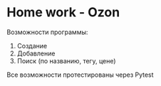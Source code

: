 # Home work - Ozon

Возможности программы:
1. Создание
2. Добавление
3. Поиск (по названию, тегу, цене)

Все возможности протестированы через Pytest

